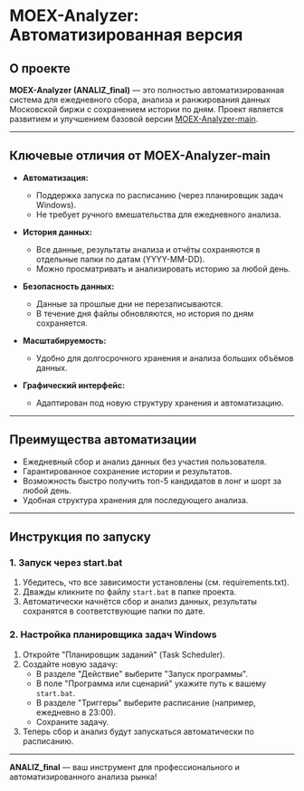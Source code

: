 # MOEX-Analyzer: Автоматизированная версия

## О проекте

**MOEX-Analyzer (ANALIZ_final)** — это полностью автоматизированная система для ежедневного сбора, анализа и ранжирования данных Московской биржи с сохранением истории по дням. Проект является развитием и улучшением базовой версии [MOEX-Analyzer-main]([https://github.com/yourusername/MOEX-Analyzer-main](https://github.com/thinmarket/MOEX-Analyzer)).

---

## Ключевые отличия от MOEX-Analyzer-main

- **Автоматизация:**
  - Поддержка запуска по расписанию (через планировщик задач Windows).
  - Не требует ручного вмешательства для ежедневного анализа.

- **История данных:**
  - Все данные, результаты анализа и отчёты сохраняются в отдельные папки по датам (YYYY-MM-DD).
  - Можно просматривать и анализировать историю за любой день.

- **Безопасность данных:**
  - Данные за прошлые дни не перезаписываются.
  - В течение дня файлы обновляются, но история по дням сохраняется.

- **Масштабируемость:**
  - Удобно для долгосрочного хранения и анализа больших объёмов данных.

- **Графический интерфейс:**
  - Адаптирован под новую структуру хранения и автоматизацию.

---

## Преимущества автоматизации

- Ежедневный сбор и анализ данных без участия пользователя.
- Гарантированное сохранение истории и результатов.
- Возможность быстро получить топ-5 кандидатов в лонг и шорт за любой день.
- Удобная структура хранения для последующего анализа.

---

## Инструкция по запуску

### 1. Запуск через start.bat

1. Убедитесь, что все зависимости установлены (см. requirements.txt).
2. Дважды кликните по файлу `start.bat` в папке проекта.
3. Автоматически начнётся сбор и анализ данных, результаты сохранятся в соответствующие папки по дате.

### 2. Настройка планировщика задач Windows

1. Откройте "Планировщик заданий" (Task Scheduler).
2. Создайте новую задачу:
   - В разделе "Действие" выберите "Запуск программы".
   - В поле "Программа или сценарий" укажите путь к вашему `start.bat`.
   - В разделе "Триггеры" выберите расписание (например, ежедневно в 23:00).
   - Сохраните задачу.
3. Теперь сбор и анализ будут запускаться автоматически по расписанию.

---

**ANALIZ_final** — ваш инструмент для профессионального и автоматизированного анализа рынка!
